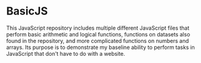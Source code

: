 # BasicJS

This JavaScript repository includes multiple different JavaScript files that perform basic arithmetic and logical functions, functions on datasets also found in the repository, and more complicated functions on numbers and arrays. Its purpose is to demonstrate my baseline ability to perform tasks in JavaScript that don't have to do with a website. 
